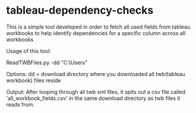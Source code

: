 # tableau-dependency-checks
This is a simple tool developed in order to fetch all used fields from tableau workbooks to help identify dependencies for a specific column across all workbooks

Usage of this tool:

ReadTWBFiles.py -dd "C:\Users\" 

Options:
dd = download directory where you downloaded all twb(tableau workbook) files reside
  
Output:
After looping through all twb xml files, it spits out a csv file called 'all_workbook_fields.csv' in the same download directory as twb files it reads from.
